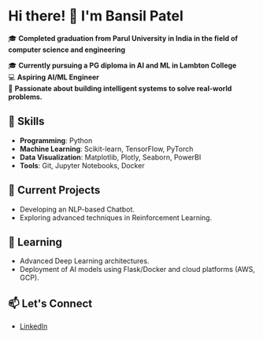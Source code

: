 # Hi there! 👋 I'm Bansil Patel

🎓 **Completed graduation from Parul University in India in the field of computer science and engineering**

🎓 **Currently pursuing a PG diploma in AI and ML in Lambton College**  
💻 **Aspiring AI/ML Engineer**  
🌟 **Passionate about building intelligent systems to solve real-world problems.**

## 🚀 Skills
- **Programming**: Python
- **Machine Learning**: Scikit-learn, TensorFlow, PyTorch
- **Data Visualization**: Matplotlib, Plotly, Seaborn, PowerBI
- **Tools**: Git, Jupyter Notebooks, Docker

## 🔭 Current Projects
- Developing an NLP-based Chatbot.
- Exploring advanced techniques in Reinforcement Learning.

## 🌱 Learning
- Advanced Deep Learning architectures.
- Deployment of AI models using Flask/Docker and cloud platforms (AWS, GCP).

## 📫 Let's Connect
- [LinkedIn](www.linkedin.com/in/patelbansil)

